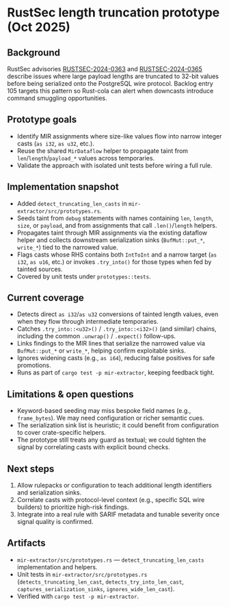 # RustSec length truncation prototype (Oct 2025)

## Background

RustSec advisories [RUSTSEC-2024-0363](https://rustsec.org/advisories/RUSTSEC-2024-0363.html) and [RUSTSEC-2024-0365](https://rustsec.org/advisories/RUSTSEC-2024-0365.html) describe issues where large payload lengths are truncated to 32-bit values before being serialized onto the PostgreSQL wire protocol. Backlog entry 105 targets this pattern so Rust-cola can alert when downcasts introduce command smuggling opportunities.

## Prototype goals

- Identify MIR assignments where size-like values flow into narrow integer casts (`as i32`, `as u32`, etc.).
- Reuse the shared `MirDataflow` helper to propagate taint from `len`/`length`/`payload_*` values across temporaries.
- Validate the approach with isolated unit tests before wiring a full rule.

## Implementation snapshot

- Added `detect_truncating_len_casts` in `mir-extractor/src/prototypes.rs`.
- Seeds taint from `debug` statements with names containing `len`, `length`, `size`, or `payload`, and from assignments that call `.len()`/`length` helpers.
- Propagates taint through MIR assignments via the existing dataflow helper and collects downstream serialization sinks (`BufMut::put_*`, `write_*`) tied to the narrowed value.
- Flags casts whose RHS contains both `IntToInt` and a narrow target (`as i32`, `as u16`, etc.) or invokes `.try_into()` for those types when fed by tainted sources.
- Covered by unit tests under `prototypes::tests`.

## Current coverage

- Detects direct `as i32`/`as u32` conversions of tainted length values, even when they flow through intermediate temporaries.
- Catches `.try_into::<u32>()` / `.try_into::<i32>()` (and similar) chains, including the common `.unwrap()` / `.expect()` follow-ups.
- Links findings to the MIR lines that serialize the narrowed value via `BufMut::put_*` or `write_*`, helping confirm exploitable sinks.
- Ignores widening casts (e.g., `as i64`), reducing false positives for safe promotions.
- Runs as part of `cargo test -p mir-extractor`, keeping feedback tight.

## Limitations & open questions

- Keyword-based seeding may miss bespoke field names (e.g., `frame_bytes`). We may need configuration or richer semantic cues.
- The serialization sink list is heuristic; it could benefit from configuration to cover crate-specific helpers.
- The prototype still treats any guard as textual; we could tighten the signal by correlating casts with explicit bound checks.

## Next steps

1. Allow rulepacks or configuration to teach additional length identifiers and serialization sinks.
2. Correlate casts with protocol-level context (e.g., specific SQL wire builders) to prioritize high-risk findings.
3. Integrate into a real rule with SARIF metadata and tunable severity once signal quality is confirmed.

## Artifacts

- `mir-extractor/src/prototypes.rs` — `detect_truncating_len_casts` implementation and helpers.
- Unit tests in `mir-extractor/src/prototypes.rs` (`detects_truncating_len_cast`, `detects_try_into_len_cast`, `captures_serialization_sinks`, `ignores_wide_len_cast`).
- Verified with `cargo test -p mir-extractor`.
